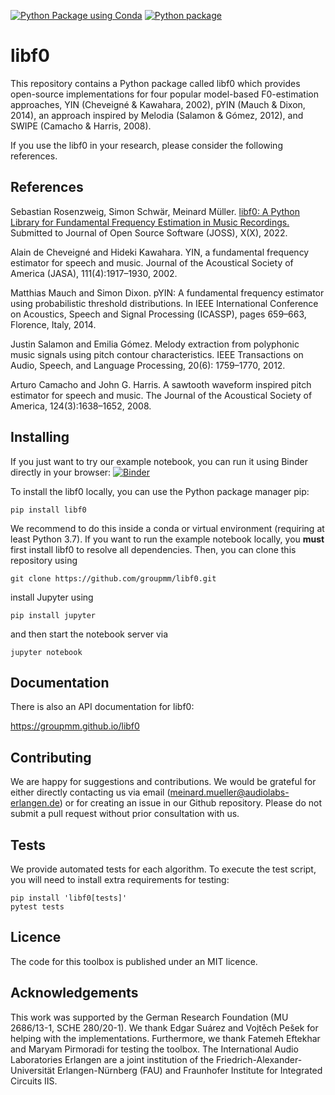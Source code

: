 [![Python Package using Conda](https://github.com/groupmm/libf0/actions/workflows/test_conda.yml/badge.svg)](https://github.com/groupmm/libf0/actions/workflows/test_conda.yml)
[![Python package](https://github.com/groupmm/libf0/actions/workflows/test_pip.yml/badge.svg)](https://github.com/groupmm/libf0/actions/workflows/test_pip.yml)


# libf0

This repository contains a Python package called libf0 which provides open-source  implementations for four popular model-based F0-estimation approaches, YIN (Cheveigné & Kawahara, 2002), pYIN (Mauch & Dixon, 2014), an approach inspired by Melodia (Salamon & Gómez, 2012), and SWIPE (Camacho & Harris, 2008).

If you use the libf0 in your research, please consider the following references.

## References

Sebastian Rosenzweig, Simon Schwär, Meinard Müller.
[libf0: A Python Library for Fundamental Frequency Estimation in Music Recordings.](https://joss.theoj.org) Submitted to Journal of Open Source Software (JOSS), X(X), 2022.

Alain de Cheveigné and Hideki Kawahara.
YIN, a fundamental frequency estimator for speech and music. Journal of the Acoustical Society of America (JASA), 111(4):1917–1930, 2002.

Matthias Mauch and Simon Dixon.
pYIN: A fundamental frequency estimator using probabilistic threshold distributions. In IEEE International Conference on Acoustics, Speech and Signal Processing (ICASSP), pages 659–663, Florence, Italy, 2014.

Justin Salamon and Emilia Gómez.
Melody extraction from polyphonic music signals using pitch contour characteristics. IEEE Transactions on Audio, Speech, and Language Processing, 20(6):
1759–1770, 2012.

Arturo Camacho and John G. Harris.
A sawtooth waveform inspired pitch estimator for speech and music. The Journal of the Acoustical Society of America, 124(3):1638–1652, 2008.


## Installing

If you just want to try our example notebook, you can run it using Binder directly in your browser: [![Binder](https://mybinder.org/badge_logo.svg)](https://mybinder.org/v2/gh/groupmm/libf0/HEAD)

To install the libf0 locally, you can use the Python package manager pip:

```
pip install libf0
```

We recommend to do this inside a conda or virtual environment (requiring at least Python 3.7).
If you want to run the example notebook locally, you **must** first install libf0 to resolve all dependencies. Then, you can clone this repository using

```
git clone https://github.com/groupmm/libf0.git
```
install Jupyter using

```
pip install jupyter
```

and then start the notebook server via

```
jupyter notebook
```


## Documentation
There is also an API documentation for libf0:

https://groupmm.github.io/libf0

## Contributing

We are happy for suggestions and contributions. We would be grateful for either directly contacting us via email (meinard.mueller@audiolabs-erlangen.de) or for creating an issue in our Github repository. Please do not submit a pull request without prior consultation with us.

## Tests

We provide automated tests for each algorithm. To execute the test script, you will need to install extra requirements for testing:

```
pip install 'libf0[tests]'
pytest tests
```

## Licence

The code for this toolbox is published under an MIT licence.

## Acknowledgements

This work was supported by the German Research Foundation (MU 2686/13-1, SCHE 280/20-1). We thank Edgar Suárez and Vojtěch Pešek for helping with the implementations. Furthermore, we thank Fatemeh Eftekhar and Maryam Pirmoradi for testing the toolbox. The International Audio Laboratories Erlangen are a joint institution of the Friedrich-Alexander-Universität Erlangen-Nürnberg (FAU) and Fraunhofer Institute for Integrated Circuits IIS.
